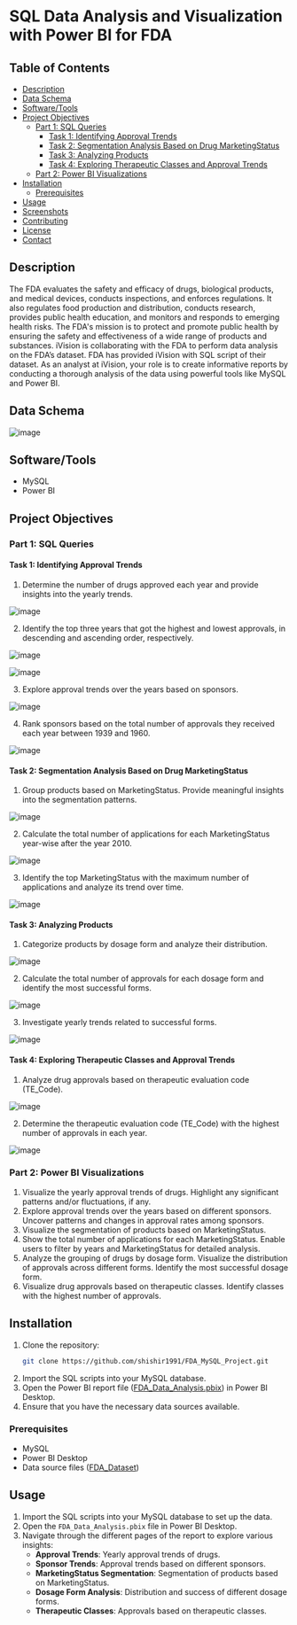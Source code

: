 # SQL Data Analysis and Visualization with Power BI for FDA

## Table of Contents
- [Description](#description)
- [Data Schema](#data-schema)
- [Software/Tools](#softwaretools)
- [Project Objectives](#project-objectives)
  - [Part 1: SQL Queries](#part-1-sql-queries)
    - [Task 1: Identifying Approval Trends](#task-1-identifying-approval-trends)
    - [Task 2: Segmentation Analysis Based on Drug MarketingStatus](#task-2-segmentation-analysis-based-on-drug-marketingstatus)
    - [Task 3: Analyzing Products](#task-3-analyzing-products)
    - [Task 4: Exploring Therapeutic Classes and Approval Trends](#task-4-exploring-therapeutic-classes-and-approval-trends)
  - [Part 2: Power BI Visualizations](#part-2-power-bi-visualizations)
- [Installation](#installation)
  - [Prerequisites](#prerequisites)
- [Usage](#usage)
- [Screenshots](#screenshots)
- [Contributing](#contributing)
- [License](#license)
- [Contact](#contact)

## Description
The FDA evaluates the safety and efficacy of drugs, biological products, and medical devices, conducts inspections, and enforces regulations. It also regulates food production and distribution, conducts research, provides public health education, and monitors and responds to emerging health risks. The FDA's mission is to protect and promote public health by ensuring the safety and effectiveness of a wide range of products and substances. iVision is collaborating with the FDA to perform data analysis on the FDA’s dataset. FDA has provided iVision with SQL script of their dataset. As an analyst at iVision, your role is to create informative reports by conducting a thorough analysis of the data using powerful tools like MySQL and Power BI.

## Data Schema

![image](https://github.com/shishir1991/FDA_MySQL_Project/assets/157515610/9047a106-8a42-42f7-9c75-57de0d36a03e)

## Software/Tools

- MySQL
- Power BI

## Project Objectives

### Part 1: SQL Queries

#### Task 1: Identifying Approval Trends
1. Determine the number of drugs approved each year and provide insights into the yearly trends.
  
![image](https://github.com/shishir1991/FDA_MySQL_Project/assets/157515610/ae0ce4e6-fc5a-4eb8-a1e3-89e95e9f7150)

2. Identify the top three years that got the highest and lowest approvals, in descending and ascending order, respectively.

![image](https://github.com/shishir1991/FDA_MySQL_Project/assets/157515610/37797abd-c378-44b5-bfe4-99f945b14938)

![image](https://github.com/shishir1991/FDA_MySQL_Project/assets/157515610/60ea88c2-3347-4d11-bfca-f5d90176f640)

3. Explore approval trends over the years based on sponsors.

![image](https://github.com/shishir1991/FDA_MySQL_Project/assets/157515610/2a834a79-eca3-48b1-8330-9e13a46816d5)

4. Rank sponsors based on the total number of approvals they received each year between 1939 and 1960.

![image](https://github.com/shishir1991/FDA_MySQL_Project/assets/157515610/3e0245fe-d587-4192-a17c-09e7bff6d606)
 
#### Task 2: Segmentation Analysis Based on Drug MarketingStatus
1. Group products based on MarketingStatus. Provide meaningful insights into the segmentation patterns.

![image](https://github.com/shishir1991/FDA_MySQL_Project/assets/157515610/fc9c060c-1995-4fe4-98de-e06908155c14)

2. Calculate the total number of applications for each MarketingStatus year-wise after the year 2010.

![image](https://github.com/shishir1991/FDA_MySQL_Project/assets/157515610/f8b5d41e-4c91-47d4-937a-75b9d4ee22f8)
   
3. Identify the top MarketingStatus with the maximum number of applications and analyze its trend over time.

![image](https://github.com/shishir1991/FDA_MySQL_Project/assets/157515610/0bf81e4b-252f-47d4-af29-15c3fba7c5fe)

#### Task 3: Analyzing Products
1. Categorize products by dosage form and analyze their distribution.

![image](https://github.com/shishir1991/FDA_MySQL_Project/assets/157515610/19339c2f-214c-44ea-8e69-84b6fea5e5f3)
   
2. Calculate the total number of approvals for each dosage form and identify the most successful forms.

![image](https://github.com/shishir1991/FDA_MySQL_Project/assets/157515610/0c573ba2-3eea-4452-ae24-5b6e1ec8ac75)
   
3. Investigate yearly trends related to successful forms.

![image](https://github.com/shishir1991/FDA_MySQL_Project/assets/157515610/261d7044-5da5-498e-bd8d-d7aaff771cb2)

#### Task 4: Exploring Therapeutic Classes and Approval Trends
1. Analyze drug approvals based on therapeutic evaluation code (TE_Code).

![image](https://github.com/shishir1991/FDA_MySQL_Project/assets/157515610/8883bab0-ddfb-4f1b-96b1-99769b172300)

2. Determine the therapeutic evaluation code (TE_Code) with the highest number of approvals in each year.

![image](https://github.com/shishir1991/FDA_MySQL_Project/assets/157515610/62fe0dd8-a59d-4ccc-91c9-1a40c0fddfe4)

### Part 2: Power BI Visualizations
1. Visualize the yearly approval trends of drugs. Highlight any significant patterns and/or fluctuations, if any.
2. Explore approval trends over the years based on different sponsors. Uncover patterns and changes in approval rates among sponsors.
3. Visualize the segmentation of products based on MarketingStatus.
4. Show the total number of applications for each MarketingStatus. Enable users to filter by years and MarketingStatus for detailed analysis.
5. Analyze the grouping of drugs by dosage form. Visualize the distribution of approvals across different forms. Identify the most successful dosage form.
6. Visualize drug approvals based on therapeutic classes. Identify classes with the highest number of approvals.

## Installation

1. Clone the repository:
    ```sh
    git clone https://github.com/shishir1991/FDA_MySQL_Project.git
    ```
2. Import the SQL scripts into your MySQL database.
3. Open the Power BI report file ([FDA_Data_Analysis.pbix](https://github.com/shishir1991/FDA_MySQL_Project/blob/main/SQL%20FDA%20Project/FDA_Data_Analysis.pbix)) in Power BI 
   Desktop.
4. Ensure that you have the necessary data sources available.

### Prerequisites

- MySQL
- Power BI Desktop
- Data source files ([FDA_Dataset](https://github.com/shishir1991/FDA_MySQL_Project/tree/main/SQL%20FDA%20Project))

## Usage

1. Import the SQL scripts into your MySQL database to set up the data.
2. Open the `FDA_Data_Analysis.pbix` file in Power BI Desktop.
3. Navigate through the different pages of the report to explore various insights:
    - **Approval Trends**: Yearly approval trends of drugs.
    - **Sponsor Trends**: Approval trends based on different sponsors.
    - **MarketingStatus Segmentation**: Segmentation of products based on MarketingStatus.
    - **Dosage Form Analysis**: Distribution and success of different dosage forms.
    - **Therapeutic Classes**: Approvals based on therapeutic classes.


